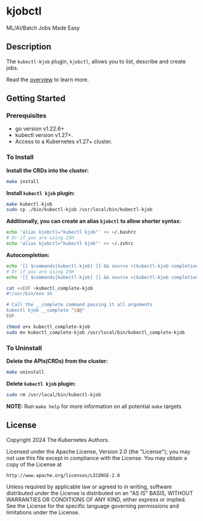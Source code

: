 # kjobctl
ML/AI/Batch Jobs Made Easy

## Description
The `kubectl-kjob` plugin, `kjobctl`, allows you to list, describe and create jobs.

Read the [overview](docs/_index.md) to learn more.

## Getting Started

### Prerequisites
- go version v1.22.6+
- kubectl version v1.27+.
- Access to a Kubernetes v1.27+ cluster.

### To Install

**Install the CRDs into the cluster:**

```sh
make install
```

**Install `kubectl kjob` plugin:**

```sh
make kubectl-kjob
sudo cp ./bin/kubectl-kjob /usr/local/bin/kubectl-kjob
```

**Additionally, you can create an alias `kjobctl` to allow shorter syntax:**

```sh
echo 'alias kjobctl="kubectl kjob"' >> ~/.bashrc
# Or if you are using ZSH
echo 'alias kjobctl="kubectl kjob"' >> ~/.zshrc
```

**Autocompletion:**

```bash
echo '[[ $commands[kubectl-kjob] ]] && source <(kubectl-kjob completion bash)' >> ~/.bashrc
# Or if you are using ZSH
echo '[[ $commands[kubectl-kjob] ]] && source <(kubectl-kjob completion zsh)' >> ~/.zshrc

cat <<EOF >kubectl_complete-kjob
#!/usr/bin/env sh

# Call the __complete command passing it all arguments
kubectl kjob __complete "\$@"
EOF

chmod u+x kubectl_complete-kjob
sudo mv kubectl_complete-kjob /usr/local/bin/kubectl_complete-kjob
```

### To Uninstall

**Delete the APIs(CRDs) from the cluster:**

```sh
make uninstall
```

**Delete `kubectl kjob` plugin:**

```sh
sudo rm /usr/local/bin/kubectl-kjob
```

**NOTE:** Run `make help` for more information on all potential `make` targets

## License

Copyright 2024 The Kubernetes Authors.

Licensed under the Apache License, Version 2.0 (the "License");
you may not use this file except in compliance with the License.
You may obtain a copy of the License at

    http://www.apache.org/licenses/LICENSE-2.0

Unless required by applicable law or agreed to in writing, software
distributed under the License is distributed on an "AS IS" BASIS,
WITHOUT WARRANTIES OR CONDITIONS OF ANY KIND, either express or implied.
See the License for the specific language governing permissions and
limitations under the License.

